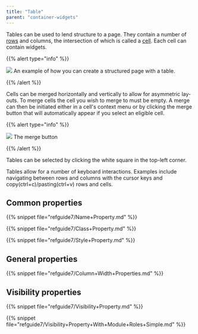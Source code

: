 ```yaml
---
title: "Table"
parent: "container-widgets"
---
```



Tables can be used to lend structure to a page. They contain a number of [rows](table-row) and columns, the intersection of which is called a [cell](table-cell). Each cell can contain widgets.

{{% alert type="info" %}}

![](attachments/pages/table.png) An example of how you can create a structured page with a table.

{{% /alert %}}

Cells can be merged horizontally and vertically to allow for asymmetric lay-outs. To merge cells the cell you wish to merge to must be empty. A merge can then be initiated either in a cell's context menu or by clicking the merge button that will automatically appear if you select an eligible cell.

{{% alert type="info" %}}

![](attachments/pages/table-merge.png) The merge button

{{% /alert %}}

Tables can be selected by clicking the white square in the top-left corner.

Tables allow for a number of keyboard interactions. Examples include navigating between rows and columns with the cursor keys and copy(ctrl+c)/pasting(ctrl+v) rows and cells.

## Common properties

{{% snippet file="refguide7/Name+Property.md" %}}

{{% snippet file="refguide7/Class+Property.md" %}}

{{% snippet file="refguide7/Style+Property.md" %}}

## General properties

{{% snippet file="refguide7/Column+Width+Properties.md" %}}

## Visibility properties

{{% snippet file="refguide7/Visibility+Property.md" %}}

{{% snippet file="refguide7/Visibility+Property+With+Module+Roles+Simple.md" %}}
